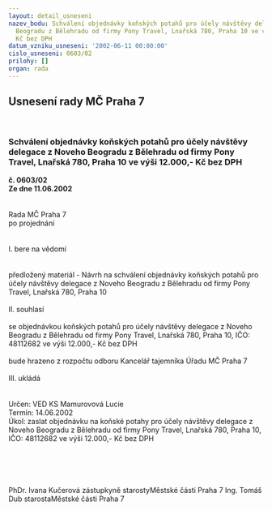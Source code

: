 ```yaml
---
layout: detail_usneseni
nazev_bodu: Schválení objednávky koňských potahů pro účely návštěvy delegace z Noveho
  Beogradu z Bělehradu od firmy Pony Travel, Lnařská 780, Praha 10 ve výši 12.000,-
  Kč bez DPH
datum_vzniku_usneseni: '2002-06-11 00:00:00'
cislo_usneseni: 0603/02
prilohy: []
organ: rada
---
```

<div id="ucUsn_pList" class="usn">
	<span><h2>Usnesení rady MČ Praha 7 </h2>
<br></span><div class="standBody">
<span><h3>Schválení objednávky koňských potahů pro účely návštěvy delegace z Noveho Beogradu z Bělehradu od firmy Pony Travel, Lnařská 780, Praha 10 ve výši 12.000,- Kč bez DPH</h3></span><div class="center">
		<strong>č. 0603/02</strong><br>
	</div>
<div class="center">
		<strong>Ze dne 11.06.2002</strong><br><br>
	</div>
<br>Rada MČ Praha 7<br>po projednání<br><br><br>I.	bere na vědomí<br><br> <br>předložený materiál - Návrh na schválení objednávky koňských potahů pro účely návštěvy delegace z Noveho Beogradu z Bělehradu od firmy Pony Travel, Lnařská 780, Praha 10<br><br>II.	souhlasí <br><br>se objednávkou koňských potahů pro účely návštěvy delegace z Noveho Beogradu z Bělehradu od firmy Pony Travel, Lnařská 780, Praha 10, IČO: 48112682 ve výši 12.000,- Kč bez DPH<br><br>bude hrazeno z rozpočtu odboru Kancelář tajemníka Úřadu MČ Praha 7<br><br>III.	ukládá <br><br> <br>Určen:	VED KS Mamurovová Lucie<br>Termín: 14.06.2002<br>Úkol:	zaslat objednávku na koňské potahy pro účely návštěvy delegace z Noveho Beogradu z Bělehradu od firmy Pony Travel, Lnařská 780, Praha 10, IČO: 48112682 ve výši 12.000,- Kč bez DPH<br> <br><br><br> <br>	<br>PhDr. Ivana Kučerová zástupkyně starostyMěstské části Praha 7	Ing. Tomáš Dub starostaMěstské části Praha 7<br>	<br><br>
</div>
</div>